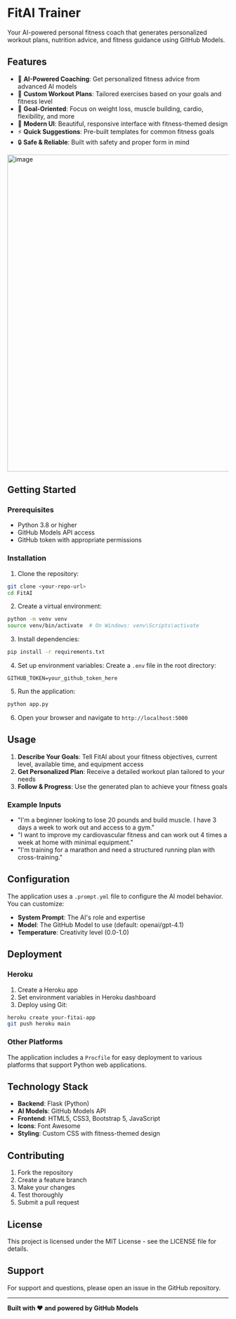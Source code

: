 # FitAI Trainer

Your AI-powered personal fitness coach that generates personalized workout plans, nutrition advice, and fitness guidance using GitHub Models.

## Features

- 🤖 **AI-Powered Coaching**: Get personalized fitness advice from advanced AI models
- 💪 **Custom Workout Plans**: Tailored exercises based on your goals and fitness level
- 🎯 **Goal-Oriented**: Focus on weight loss, muscle building, cardio, flexibility, and more
- 📱 **Modern UI**: Beautiful, responsive interface with fitness-themed design
- ⚡ **Quick Suggestions**: Pre-built templates for common fitness goals
- 🔒 **Safe & Reliable**: Built with safety and proper form in mind

<img width="1297" height="722" alt="image" src="https://github.com/user-attachments/assets/c20fab26-9439-4047-b77e-66ec322e6098" />


## Getting Started

### Prerequisites

- Python 3.8 or higher
- GitHub Models API access
- GitHub token with appropriate permissions

### Installation

1. Clone the repository:
```bash
git clone <your-repo-url>
cd FitAI
```

2. Create a virtual environment:
```bash
python -m venv venv
source venv/bin/activate  # On Windows: venv\Scripts\activate
```

3. Install dependencies:
```bash
pip install -r requirements.txt
```

4. Set up environment variables:
Create a `.env` file in the root directory:
```env
GITHUB_TOKEN=your_github_token_here
```

5. Run the application:
```bash
python app.py
```

6. Open your browser and navigate to `http://localhost:5000`

## Usage

1. **Describe Your Goals**: Tell FitAI about your fitness objectives, current level, available time, and equipment access
2. **Get Personalized Plan**: Receive a detailed workout plan tailored to your needs
3. **Follow & Progress**: Use the generated plan to achieve your fitness goals

### Example Inputs

- "I'm a beginner looking to lose 20 pounds and build muscle. I have 3 days a week to work out and access to a gym."
- "I want to improve my cardiovascular fitness and can work out 4 times a week at home with minimal equipment."
- "I'm training for a marathon and need a structured running plan with cross-training."

## Configuration

The application uses a `.prompt.yml` file to configure the AI model behavior. You can customize:

- **System Prompt**: The AI's role and expertise
- **Model**: The GitHub Model to use (default: openai/gpt-4.1)
- **Temperature**: Creativity level (0.0-1.0)

## Deployment

### Heroku

1. Create a Heroku app
2. Set environment variables in Heroku dashboard
3. Deploy using Git:
```bash
heroku create your-fitai-app
git push heroku main
```

### Other Platforms

The application includes a `Procfile` for easy deployment to various platforms that support Python web applications.

## Technology Stack

- **Backend**: Flask (Python)
- **AI Models**: GitHub Models API
- **Frontend**: HTML5, CSS3, Bootstrap 5, JavaScript
- **Icons**: Font Awesome
- **Styling**: Custom CSS with fitness-themed design

## Contributing

1. Fork the repository
2. Create a feature branch
3. Make your changes
4. Test thoroughly
5. Submit a pull request

## License

This project is licensed under the MIT License - see the LICENSE file for details.

## Support

For support and questions, please open an issue in the GitHub repository.

---

**Built with ❤️ and powered by GitHub Models** 
